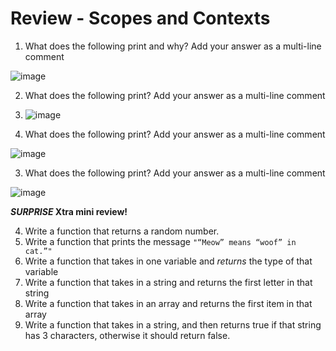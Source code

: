 # Review - Scopes and Contexts

1. What does the following print and why? Add your answer as a multi-line comment

![image](https://user-images.githubusercontent.com/635732/120242342-f2be2d80-c264-11eb-86b3-f9e02267cf36.png)

2. What does the following print? Add your answer as a multi-line comment
3. ![image](https://user-images.githubusercontent.com/635732/120242468-344ed880-c265-11eb-9b96-17e360eff6f6.png)

4. What does the following print? Add your answer as a multi-line comment

![image](https://user-images.githubusercontent.com/635732/120242366-ff428600-c264-11eb-8656-4db8850d7875.png)

3. What does the following print? Add your answer as a multi-line comment

![image](https://user-images.githubusercontent.com/635732/120242400-13868300-c265-11eb-9c0e-2047bf59345d.png)

**_SURPRISE_ Xtra mini review!**

4. Write a function that returns a random number.
5. Write a function that prints the message `"“Meow” means “woof” in cat.”"`
6. Write a function that takes in one variable and _returns_ the type of that variable
7. Write a function that takes in a string and returns the first letter in that string
8. Write a function that takes in an array and returns the first item in that array
9. Write a function that takes in a string, and then returns true if that string has 3 characters, otherwise it should return false.

